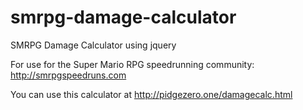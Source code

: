 # smrpg-damage-calculator
SMRPG Damage Calculator using jquery

For use for the Super Mario RPG speedrunning community: http://smrpgspeedruns.com

You can use this calculator at http://pidgezero.one/damagecalc.html